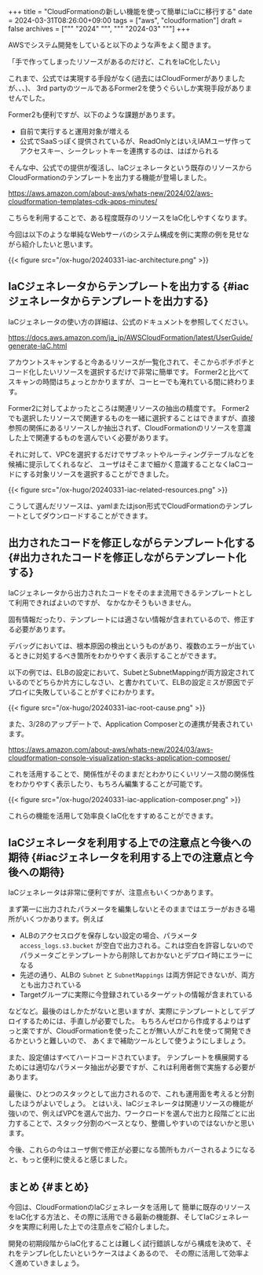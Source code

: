 +++
title = "CloudFormationの新しい機能を使って簡単にIaCに移行する"
date = 2024-03-31T08:26:00+09:00
tags = ["aws", "cloudformation"]
draft = false
archives = ["""
  "2024"
  """, """
  "2024-03"
  """]
+++

AWSでシステム開発をしていると以下のような声をよく聞きます。

「手で作ってしまったリソースがあるのだけど、これをIaC化したい」

これまで、公式では実現する手段がなく(過去にはCloudFormerがありましたが、、、)、
3rd partyのツールであるFormer2を使うぐらいしか実現手段がありませんでした。

Former2も便利ですが、以下のような課題があります。

-   自前で実行すると運用対象が増える
-   公式でSaaSっぽく提供されているが、ReadOnlyとはいえIAMユーザ作ってアクセスキー、シークレットキーを連携するのは、はばかられる

そんな中、公式での提供が復活し、IaCジェネレータという既存のリソースからCloudFormationのテンプレートを出力する機能が登場しました。

<https://aws.amazon.com/about-aws/whats-new/2024/02/aws-cloudformation-templates-cdk-apps-minutes/>

こちらを利用することで、ある程度既存のリソースをIaC化しやすくなります。

今回は以下のような単純なWebサーバのシステム構成を例に実際の例を見せながら紹介したいと思います。

{{< figure src="/ox-hugo/20240331-iac-architecture.png" >}}


## IaCジェネレータからテンプレートを出力する {#iacジェネレータからテンプレートを出力する}

IaCジェネレータの使い方の詳細は、公式のドキュメントを参照してください。

<https://docs.aws.amazon.com/ja_jp/AWSCloudFormation/latest/UserGuide/generate-IaC.html>

アカウントスキャンすると今あるリソースが一覧化されて、そこからポチポチとコード化したいリソースを選択するだけで非常に簡単です。
Former2と比べてスキャンの時間はちょっとかかりますが、コーヒーでも淹れている間に終わります。

Former2に対してよかったところは関連リソースの抽出の精度です。
Former2でも選択したリソースで関連するものを一緒に選択することはできますが、直接参照の関係にあるリソースしか抽出されず、CloudFormationのリソースを意識した上で関連するものを選んでいく必要があります。

それに対して、VPCを選択するだけでサブネットやルーティングテーブルなどを候補に提示してくれるなど、
ユーザはそこまで細かく意識することなくIaCコードにする対象リソースを選択することができました。

{{< figure src="/ox-hugo/20240331-iac-related-resources.png" >}}

こうして選んだリソースは、yamlまたはjson形式でCloudFormationのテンプレートとしてダウンロードすることができます。


## 出力されたコードを修正しながらテンプレート化する {#出力されたコードを修正しながらテンプレート化する}

IaCジェネレータから出力されたコードをそのまま流用できるテンプレートとして利用できればよいのですが、
なかなかそうもいきません。

固有情報だったり、テンプレートには適さない情報が含まれているので、修正する必要があります。

デバッグにおいては、根本原因の検出というものがあり、複数のエラーが出ているときに対処するべき箇所をわかりやすく表示することができます。

以下の例では、ELBの設定において、SubetとSubnetMappingが両方設定されているのでどちらか片方にしなさい、と書かれていて、ELBの設定ミスが原因でデプロイに失敗していることがすぐにわかります。

{{< figure src="/ox-hugo/20240331-iac-root-cause.png" >}}

また、3/28のアップデートで、Application Composerとの連携が発表されています。

<https://aws.amazon.com/about-aws/whats-new/2024/03/aws-cloudformation-console-visualization-stacks-application-composer/>

これを活用することで、関係性がそのままだとわかりにくいリソース間の関係性をわかりやすく表示したり、もちろん編集することが可能です。

{{< figure src="/ox-hugo/20240331-iac-application-composer.png" >}}

これらの機能を活用して効率良くIaC化をすすめることができます。


## IaCジェネレータを利用する上での注意点と今後への期待 {#iacジェネレータを利用する上での注意点と今後への期待}

IaCジェネレータは非常に便利ですが、注意点もいくつかあります。

まず第一に出力されたパラメータを編集しないとそのままではエラーがおきる場所がいくつかあります。例えば

-   ALBのアクセスログを保存しない設定の場合、パラメータ `access_logs.s3.bucket` が空白で出力される。これは空白を許容しないのでパラメータごとテンプレートから削除しておかないとデプロイ時にエラーになる
-   先述の通り、ALBの `Subnet` と `SubnetMappings` は両方併記できないが、両方とも出力されている
-   Targetグループに実際に今登録されているターゲットの情報が含まれている

などなど。最後のはしかたがないと思いますが、実際にテンプレートとしてデプロイするためには、手直しが必要でした。
もちろんゼロから作成するよりはずっと楽ですが、CloudFormationを使ったことが無い人がこれを使って開発できるかというと難しいので、
あくまで補助ツールとして使うようにしましょう。

また、設定値はすべてハードコードされています。
テンプレートを横展開するためには適切なパラメータ抽出が必要ですが、これは利用者側で実施する必要があります。

最後に、ひとつのスタックとして出力されるので、これも運用面を考えると分割したほうがよいでしょう。
とはいえ、IaCジェネレータは関連リソースの機能が強いので、例えばVPCを選んで出力、ワークロードを選んで出力と段階ごとに出力することで、スタック分割のベースとなり、整備しやすいのではないかと思います。

今後、これらの今はユーザ側で修正が必要になる箇所もカバーされるようになると、もっと便利に使えると感じました。


## まとめ {#まとめ}

今回は、CloudFormationのIaCジェネレータを活用して
簡単に既存のリソースをIaC化する方法と、その際に活用できる最新の機能群、そしてIaCジェネレータを実際に利用した上での注意点をご紹介しました。

開発の初期段階からIaC化することは難しく試行錯誤しながら構成を決めて、それをテンプレ化したいというケースはよくあるので、
その際に活用して効率よく進めていきましょう。
